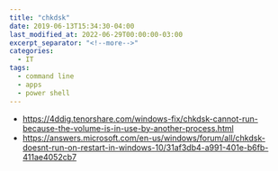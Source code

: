 ```yaml
---
title: "chkdsk"
date: 2019-06-13T15:34:30-04:00
last_modified_at: 2022-06-29T00:00:00-03:00
excerpt_separator: "<!--more-->"
categories:
  - IT
tags:
  - command line
  - apps
  - power shell
---
```


- https://4ddig.tenorshare.com/windows-fix/chkdsk-cannot-run-because-the-volume-is-in-use-by-another-process.html
- https://answers.microsoft.com/en-us/windows/forum/all/chkdsk-doesnt-run-on-restart-in-windows-10/31af3db4-a991-401e-b6fb-411ae4052cb7
